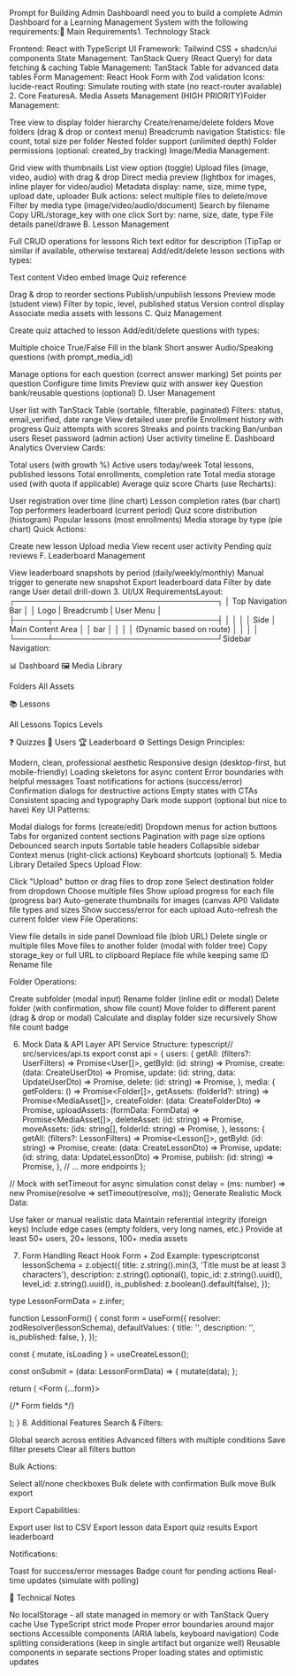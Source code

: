 Prompt for Building Admin DashboardI need you to build a complete Admin Dashboard for a Learning Management System with the following requirements:🎯 Main Requirements1. Technology Stack

Frontend: React with TypeScript
UI Framework: Tailwind CSS + shadcn/ui components
State Management: TanStack Query (React Query) for data fetching & caching
Table Management: TanStack Table for advanced data tables
Form Management: React Hook Form with Zod validation
Icons: lucide-react
Routing: Simulate routing with state (no react-router available)
2. Core FeaturesA. Media Assets Management (HIGH PRIORITY)Folder Management:

Tree view to display folder hierarchy
Create/rename/delete folders
Move folders (drag & drop or context menu)
Breadcrumb navigation
Statistics: file count, total size per folder
Nested folder support (unlimited depth)
Folder permissions (optional: created_by tracking)
Image/Media Management:

Grid view with thumbnails
List view option (toggle)
Upload files (image, video, audio) with drag & drop
Direct media preview (lightbox for images, inline player for video/audio)
Metadata display: name, size, mime type, upload date, uploader
Bulk actions: select multiple files to delete/move
Filter by media type (image/video/audio/document)
Search by filename
Copy URL/storage_key with one click
Sort by: name, size, date, type
File details panel/drawe
B. Lesson Management

Full CRUD operations for lessons
Rich text editor for description (TipTap or similar if available, otherwise textarea)
Add/edit/delete lesson sections with types:

Text content
Video embed
Image
Quiz reference


Drag & drop to reorder sections
Publish/unpublish lessons
Preview mode (student view)
Filter by topic, level, published status
Version control display
Associate media assets with lessons
C. Quiz Management

Create quiz attached to lesson
Add/edit/delete questions with types:

Multiple choice
True/False
Fill in the blank
Short answer
Audio/Speaking questions (with prompt_media_id)


Manage options for each question (correct answer marking)
Set points per question
Configure time limits
Preview quiz with answer key
Question bank/reusable questions (optional)
D. User Management

User list with TanStack Table (sortable, filterable, paginated)
Filters: status, email_verified, date range
View detailed user profile
Enrollment history with progress
Quiz attempts with scores
Streaks and points tracking
Ban/unban users
Reset password (admin action)
User activity timeline
E. Dashboard Analytics
Overview Cards:

Total users (with growth %)
Active users today/week
Total lessons, published lessons
Total enrollments, completion rate
Total media storage used (with quota if applicable)
Average quiz score
Charts (use Recharts):

User registration over time (line chart)
Lesson completion rates (bar chart)
Top performers leaderboard (current period)
Quiz score distribution (histogram)
Popular lessons (most enrollments)
Media storage by type (pie chart)
Quick Actions:

Create new lesson
Upload media
View recent user activity
Pending quiz reviews
F. Leaderboard Management

View leaderboard snapshots by period (daily/weekly/monthly)
Manual trigger to generate new snapshot
Export leaderboard data
Filter by date range
User detail drill-down
3. UI/UX RequirementsLayout:
┌─────────────────────────────────────┐
│         Top Navigation Bar          │
│  Logo | Breadcrumb | User Menu      │
├──────┬──────────────────────────────┤
│      │                              │
│ Side │   Main Content Area          │
│ bar  │                              │
│      │   (Dynamic based on route)   │
│      │                              │
└──────┴──────────────────────────────┘Sidebar Navigation:

📊 Dashboard
🖼️ Media Library

Folders
All Assets


📚 Lessons

All Lessons
Topics
Levels


❓ Quizzes
👥 Users
🏆 Leaderboard
⚙️ Settings
Design Principles:

Modern, clean, professional aesthetic
Responsive design (desktop-first, but mobile-friendly)
Loading skeletons for async content
Error boundaries with helpful messages
Toast notifications for actions (success/error)
Confirmation dialogs for destructive actions
Empty states with CTAs
Consistent spacing and typography
Dark mode support (optional but nice to have)
Key UI Patterns:

Modal dialogs for forms (create/edit)
Dropdown menus for action buttons
Tabs for organized content sections
Pagination with page size options
Debounced search inputs
Sortable table headers
Collapsible sidebar
Context menus (right-click actions)
Keyboard shortcuts (optional)
5. Media Library Detailed Specs
Upload Flow:

Click "Upload" button or drag files to drop zone
Select destination folder from dropdown
Choose multiple files
Show upload progress for each file (progress bar)
Auto-generate thumbnails for images (canvas API)
Validate file types and sizes
Show success/error for each upload
Auto-refresh the current folder view
File Operations:

View file details in side panel
Download file (blob URL)
Delete single or multiple files
Move files to another folder (modal with folder tree)
Copy storage_key or full URL to clipboard
Replace file while keeping same ID
Rename file

Folder Operations:

Create subfolder (modal input)
Rename folder (inline edit or modal)
Delete folder (with confirmation, show file count)
Move folder to different parent (drag & drop or modal)
Calculate and display folder size recursively
Show file count badge

6. Mock Data & API Layer
API Service Structure:
typescript// src/services/api.ts
export const api = {
  users: {
    getAll: (filters?: UserFilters) => Promise<User[]>,
    getById: (id: string) => Promise<User>,
    create: (data: CreateUserDto) => Promise<User>,
    update: (id: string, data: UpdateUserDto) => Promise<User>,
    delete: (id: string) => Promise<void>,
  },
  media: {
    getFolders: () => Promise<Folder[]>,
    getAssets: (folderId?: string) => Promise<MediaAsset[]>,
    createFolder: (data: CreateFolderDto) => Promise<Folder>,
    uploadAssets: (formData: FormData) => Promise<MediaAsset[]>,
    deleteAsset: (id: string) => Promise<void>,
    moveAssets: (ids: string[], folderId: string) => Promise<void>,
  },
  lessons: {
    getAll: (filters?: LessonFilters) => Promise<Lesson[]>,
    getById: (id: string) => Promise<Lesson>,
    create: (data: CreateLessonDto) => Promise<Lesson>,
    update: (id: string, data: UpdateLessonDto) => Promise<Lesson>,
    publish: (id: string) => Promise<Lesson>,
  },
  // ... more endpoints
};

// Mock with setTimeout for async simulation
const delay = (ms: number) => new Promise(resolve => setTimeout(resolve, ms));
Generate Realistic Mock Data:

Use faker or manual realistic data
Maintain referential integrity (foreign keys)
Include edge cases (empty folders, very long names, etc.)
Provide at least 50+ users, 20+ lessons, 100+ media assets

7. Form Handling
React Hook Form + Zod Example:
typescriptconst lessonSchema = z.object({
  title: z.string().min(3, 'Title must be at least 3 characters'),
  description: z.string().optional(),
  topic_id: z.string().uuid(),
  level_id: z.string().uuid(),
  is_published: z.boolean().default(false),
});

type LessonFormData = z.infer<typeof lessonSchema>;

function LessonForm() {
  const form = useForm<LessonFormData>({
    resolver: zodResolver(lessonSchema),
    defaultValues: {
      title: '',
      description: '',
      is_published: false,
    },
  });

  const { mutate, isLoading } = useCreateLesson();

  const onSubmit = (data: LessonFormData) => {
    mutate(data);
  };

  return (
    <Form {...form}>
      <form onSubmit={form.handleSubmit(onSubmit)}>
        {/* Form fields */}
      </form>
    </Form>
  );
}
8. Additional Features
Search & Filters:

Global search across entities
Advanced filters with multiple conditions
Save filter presets
Clear all filters button

Bulk Actions:

Select all/none checkboxes
Bulk delete with confirmation
Bulk move
Bulk export

Export Capabilities:

Export user list to CSV
Export lesson data
Export quiz results
Export leaderboard

Notifications:

Toast for success/error messages
Badge count for pending actions
Real-time updates (simulate with polling)


📝 Technical Notes

No localStorage - all state managed in memory or with TanStack Query cache
Use TypeScript strict mode
Proper error boundaries around major sections
Accessible components (ARIA labels, keyboard navigation)
Code splitting considerations (keep in single artifact but organize well)
Reusable components in separate sections
Proper loading states and optimistic updates
